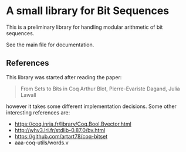 # A small library for Bit Sequences

This is a preliminary library for handling modular arithmetic of bit
sequences.

See the main file for documentation.

## References

This library was started after reading the paper:

> From Sets to Bits in Coq
> Arthur Blot, Pierre-Evariste Dagand, Julia Lawall

however it takes some different implementation decisions. Some other
interesting references are:

+ https://coq.inria.fr/library/Coq.Bool.Bvector.html
+ http://why3.lri.fr/stdlib-0.87.0/bv.html
+ https://github.com/artart78/coq-bitset
+ aaa-coq-utils/words.v
